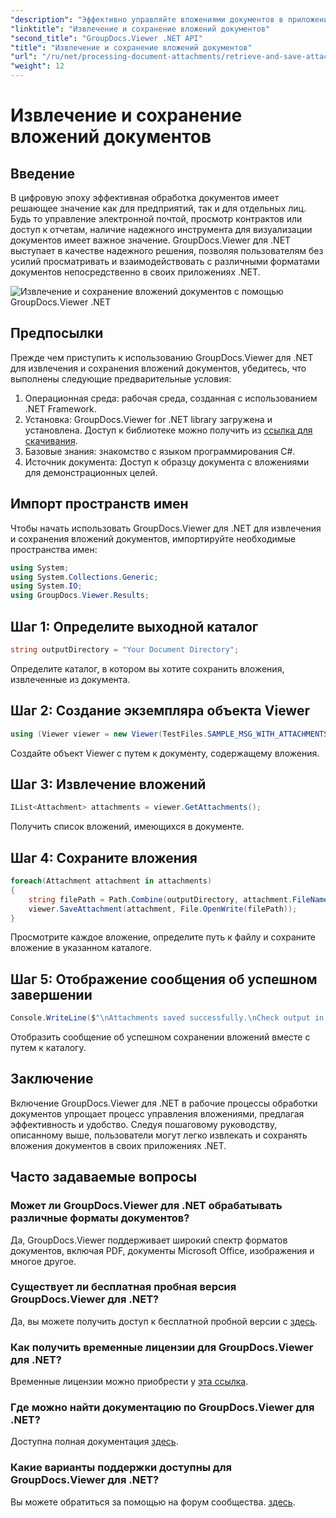 ```yaml
---
"description": "Эффективно управляйте вложениями документов в приложениях .NET с помощью GroupDocs.Viewer. Извлекайте и сохраняйте вложения без проблем."
"linktitle": "Извлечение и сохранение вложений документов"
"second_title": "GroupDocs.Viewer .NET API"
"title": "Извлечение и сохранение вложений документов"
"url": "/ru/net/processing-document-attachments/retrieve-and-save-attachments/"
"weight": 12
---
```


# Извлечение и сохранение вложений документов

## Введение
В цифровую эпоху эффективная обработка документов имеет решающее значение как для предприятий, так и для отдельных лиц. Будь то управление электронной почтой, просмотр контрактов или доступ к отчетам, наличие надежного инструмента для визуализации документов имеет важное значение. GroupDocs.Viewer для .NET выступает в качестве надежного решения, позволяя пользователям без усилий просматривать и взаимодействовать с различными форматами документов непосредственно в своих приложениях .NET.

![Извлечение и сохранение вложений документов с помощью GroupDocs.Viewer .NET](/viewer/processing-document-attachments/retrieve-and-save-document-attachments.png)

## Предпосылки
Прежде чем приступить к использованию GroupDocs.Viewer для .NET для извлечения и сохранения вложений документов, убедитесь, что выполнены следующие предварительные условия:
1. Операционная среда: рабочая среда, созданная с использованием .NET Framework.
2. Установка: GroupDocs.Viewer for .NET library загружена и установлена. Доступ к библиотеке можно получить из [ссылка для скачивания](https://releases.groupdocs.com/viewer/net/).
3. Базовые знания: знакомство с языком программирования C#.
4. Источник документа: Доступ к образцу документа с вложениями для демонстрационных целей.

## Импорт пространств имен
Чтобы начать использовать GroupDocs.Viewer для .NET для извлечения и сохранения вложений документов, импортируйте необходимые пространства имен:
```csharp
using System;
using System.Collections.Generic;
using System.IO;
using GroupDocs.Viewer.Results;
```

## Шаг 1: Определите выходной каталог
```csharp
string outputDirectory = "Your Document Directory";
```
Определите каталог, в котором вы хотите сохранить вложения, извлеченные из документа.
## Шаг 2: Создание экземпляра объекта Viewer
```csharp
using (Viewer viewer = new Viewer(TestFiles.SAMPLE_MSG_WITH_ATTACHMENTS))
```
Создайте объект Viewer с путем к документу, содержащему вложения.
## Шаг 3: Извлечение вложений
```csharp
IList<Attachment> attachments = viewer.GetAttachments();
```
Получить список вложений, имеющихся в документе.
## Шаг 4: Сохраните вложения
```csharp
foreach(Attachment attachment in attachments)
{
    string filePath = Path.Combine(outputDirectory, attachment.FileName);  
    viewer.SaveAttachment(attachment, File.OpenWrite(filePath)); 
}
```
Просмотрите каждое вложение, определите путь к файлу и сохраните вложение в указанном каталоге.
## Шаг 5: Отображение сообщения об успешном завершении
```csharp
Console.WriteLine($"\nAttachments saved successfully.\nCheck output in {outputDirectory}.");
```
Отобразить сообщение об успешном сохранении вложений вместе с путем к каталогу.

## Заключение
Включение GroupDocs.Viewer для .NET в рабочие процессы обработки документов упрощает процесс управления вложениями, предлагая эффективность и удобство. Следуя пошаговому руководству, описанному выше, пользователи могут легко извлекать и сохранять вложения документов в своих приложениях .NET.
## Часто задаваемые вопросы
### Может ли GroupDocs.Viewer для .NET обрабатывать различные форматы документов?
Да, GroupDocs.Viewer поддерживает широкий спектр форматов документов, включая PDF, документы Microsoft Office, изображения и многое другое.
### Существует ли бесплатная пробная версия GroupDocs.Viewer для .NET?
Да, вы можете получить доступ к бесплатной пробной версии с [здесь](https://releases.groupdocs.com/).
### Как получить временные лицензии для GroupDocs.Viewer для .NET?
Временные лицензии можно приобрести у [эта ссылка](https://purchase.groupdocs.com/temporary-license/).
### Где можно найти документацию по GroupDocs.Viewer для .NET?
Доступна полная документация [здесь](https://tutorials.groupdocs.com/viewer/net/).
### Какие варианты поддержки доступны для GroupDocs.Viewer для .NET?
Вы можете обратиться за помощью на форум сообщества. [здесь](https://forum.groupdocs.com/c/viewer/9).